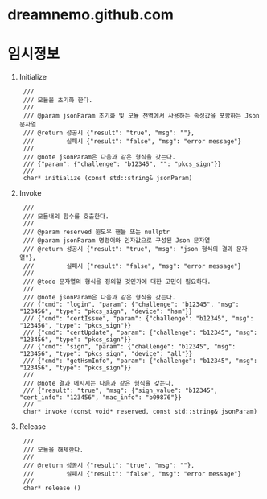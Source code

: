 # dreamnemo.github.com
# 임시정보


1. Initialize

		///
		/// 모듈을 초기화 한다.
		///
		/// @param jsonParam 초기화 및 모듈 전역에서 사용하는 속성값을 포함하는 Json 문자열
		/// @return 성공시 {"result": "true", "msg": ""},
		///         실패시 {"result": "false", "msg": "error message"}
		///
		/// @note jsonParam은 다음과 같은 형식을 갖는다.
		///	{"param": {"challenge": "b12345", "": "pkcs_sign"}}
		///
		char* initialize (const std::string& jsonParam)

1. Invoke

		///
		/// 모듈내의 함수를 호출한다.
		///
		/// @param reserved 윈도우 핸들 또는 nullptr
		/// @param jsonParam 명령어와 인자값으로 구성된 Json 문자열
		/// @return 성공시 {"result": "true", "msg": "json 형식의 결과 문자열"},
		///         실패시 {"result": "false", "msg": "error message"}
		///
		/// @todo 문자열의 형식을 정의할 것인가에 대한 고민이 필요하다.
		///
		/// @note jsonParam은 다음과 같은 형식을 갖는다.
		///	{"cmd": "login", "param": {"challenge": "b12345", "msg": "123456", "type": "pkcs_sign", "device": "hsm"}}
		///	{"cmd": "certIssue", "param": {"challenge": "b12345", "msg": "123456", "type": "pkcs_sign"}}
		///	{"cmd": "certUpdate", "param": {"challenge": "b12345", "msg": "123456", "type": "pkcs_sign"}}
		///	{"cmd": "sign", "param": {"challenge": "b12345", "msg": "123456", "type": "pkcs_sign", "device": "all"}}
		///	{"cmd": "getHsmInfo", "param": {"challenge": "b12345", "msg": "123456", "type": "pkcs_sign"}}
		///
		/// @note 결과 메시지는 다음과 같은 형식을 갖는다.
		///	{"result": "true", "msg": {"sign_value": "b12345", "cert_info": "123456", "mac_info": "b09876"}}
		///
		char* invoke (const void* reserved, const std::string& jsonParam)

1. Release
 
		///
		/// 모듈을 해제한다.
		///
		/// @return 성공시 {"result": "true", "msg": ""},
		///         실패시 {"result": "false", "msg": "error message"}
		///
		char* release ()

